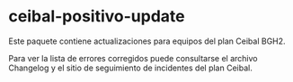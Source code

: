 ceibal-positivo-update
=============

Este paquete contiene actualizaciones para equipos del plan Ceibal BGH2.

Para ver la lista de errores corregidos puede consultarse el archivo Changelog y el sitio de seguimiento de incidentes del plan Ceibal.
